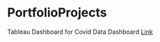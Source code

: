 # PortfolioProjects

Tableau Dashboard for Covid Data Dashboard 
[Link](https://public.tableau.com/app/profile/shrey.naik/viz/CovidDataDashboard_17017037201400/Dashboard1?publish=yes)
